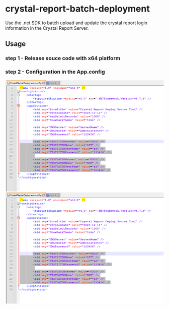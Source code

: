 # crystal-report-batch-deployment
Use the .net SDK to batch upload and update the crystal report login information in the Crystal Report Server.

## Usage
### step 1 - Release souce code with x64 platform
### step 2 - Configuration in the App.config
![](Guideline%20Image/Capture10.PNG)
![](https://github.com/Blueq-world/crystal-report-batch-deployment/blob/main/Guideline%20Image/Capture10.PNG)
